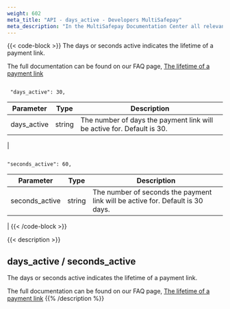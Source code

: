 ```yaml
---
weight: 602
meta_title: "API - days_active - Developers MultiSafepay"
meta_description: "In the MultiSafepay Documentation Center all relevant information regarding our Plugins and API. As well as Support pages for Payment Method, Tools and General Questions. You can also find the contact details of our Support Team and Integration Team."
---
```

{{< code-block >}}
The days or seconds active indicates the lifetime of a payment link.

The full documentation can be found on our FAQ page, [The lifetime of a payment link](/faq/api/lifetime-of-a-payment-link/)


```shell 

 "days_active": 30,
 ```

| Parameter                          | Type     | Description                                                                          |
|------------------------------------|----------|--------------------------------------------------------------------------------------|
| days_active                        | string   | The number of days the payment link will be active for. Default is 30.               |
|


```shell 

"seconds_active": 60,
```


| Parameter                          | Type     | Description                                                                          |
|------------------------------------|----------|--------------------------------------------------------------------------------------|
| seconds_active                     | string   | The number of seconds the payment link will be active for. Default is 30 days.        |
|
{{< /code-block >}}

{{< description >}}
## days_active / seconds_active

The days or seconds active indicates the lifetime of a payment link.

The full documentation can be found on our FAQ page, [The lifetime of a payment link](/faq/api/lifetime-of-a-payment-link/)
{{% /description %}}
